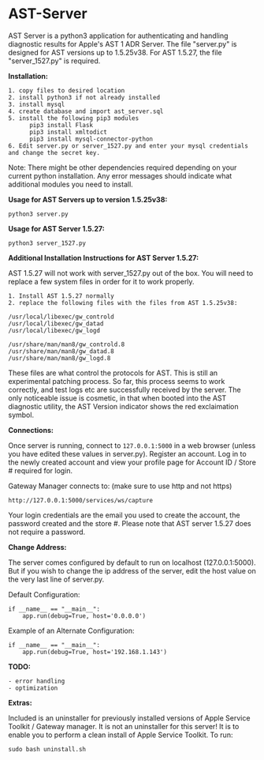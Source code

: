 # AST-Server
AST Server is a python3 application for authenticating and handling diagnostic results for Apple's AST 1 ADR Server. The file "server.py" is designed for AST versions up to 1.5.25v38. For AST 1.5.27, the file "server_1527.py" is required.

__Installation:__
```
1. copy files to desired location
2. install python3 if not already installed
3. install mysql
4. create database and import ast_server.sql
5. install the following pip3 modules
      pip3 install Flask
      pip3 install xmltodict
      pip3 install mysql-connector-python
6. Edit server.py or server_1527.py and enter your mysql credentials and change the secret key.
```
Note: There might be other dependencies required depending on your current python installation. Any error messages should indicate what additional modules you need to install.

__Usage for AST Servers up to version 1.5.25v38:__
```
python3 server.py
```

__Usage for AST Server 1.5.27:__
```
python3 server_1527.py
```

__Additional Installation Instructions for AST Server 1.5.27:__

AST 1.5.27 will not work with server_1527.py out of the box. You will need to replace a few system files in order for it to work properly.
```
1. Install AST 1.5.27 normally
2. replace the following files with the files from AST 1.5.25v38:

/usr/local/libexec/gw_controld
/usr/local/libexec/gw_datad
/usr/local/libexec/gw_logd

/usr/share/man/man8/gw_controld.8
/usr/share/man/man8/gw_datad.8
/usr/share/man/man8/gw_logd.8
```
These files are what control the protocols for AST. This is still an experimental patching process. So far, this process seems to work correctly, and test logs etc are successfully received by the server. The only noticeable issue is cosmetic, in that when booted into the AST diagnostic utility, the AST Version indicator shows the red exclaimation symbol.

__Connections:__

Once server is running, connect to ```127.0.0.1:5000``` in a web browser (unless you have edited these values in server.py). Register an account. Log in to the newly created account and view your profile page for Account ID / Store # required for login.

Gateway Manager connects to: (make sure to use http and not https)
```
http://127.0.0.1:5000/services/ws/capture
```
Your login credentials are the email you used to create the account, the password created and the store #. Please note that AST server 1.5.27 does not require a password.

__Change Address:__

The server comes configured by default to run on localhost (127.0.0.1:5000). But if you wish to change the ip address of the server, edit the host value on the very last line of server.py.


Default Configuration:
```
if __name__ == "__main__":
	app.run(debug=True, host='0.0.0.0')
```

Example of an Alternate Configuration:
```
if __name__ == "__main__":
	app.run(debug=True, host='192.168.1.143')
```

__TODO:__
```
- error handling
- optimization
```

__Extras:__

Included is an uninstaller for previously installed versions of Apple Service Toolkit / Gateway manager. It is not an uninstaller for this server! It is to enable you to perform a clean install of Apple Service Toolkit. To run:
```
sudo bash uninstall.sh
```
